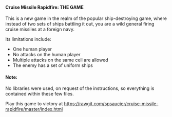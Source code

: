 #### Cruise Missile Rapidfire: THE GAME

This is a new game in the realm of the popular ship-destroying game, where instead of two sets of ships battling it out, you are a wild general firing cruise missiles at a foreign navy.

Its limitations include:
* One human player
* No attacks on the human player
* Multiple attacks on the same cell are allowed
* The enemy has a set of uniform ships

#### Note:
No libraries were used, on request of the instructions, so everything is contained within these few files.

Play this game to victory at https://rawgit.com/spsaucier/cruise-missile-rapidfire/master/index.html
